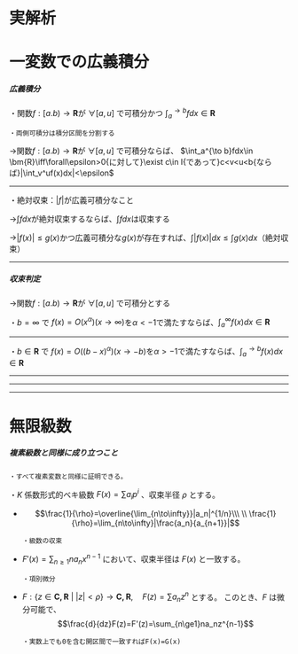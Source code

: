 # 実解析

# 一変数での広義積分

##### 広義積分

・関数$f:[a.b)\to\bm{R}$が $\forall[a,u]$ で可積分かつ $\int_a^{\to b}fdx\in \bm{R}$

    ・両側可積分は積分区間を分割する

→関数$f:[a.b)\to\bm{R}$が $\forall[a,u]$ で可積分ならば、
$\int_a^{\to b}fdx\in \bm{R}\iff\forall\epsilon>0{に対して}\exist c\in I{であって}c<v<u<b{ならば}|\int_v^uf(x)dx|<\epsilon$

---

・絶対収束：$|f|$が広義可積分なこと

→$\int fdx$が絶対収束するならば、$\int fdx$は収束する

→$|f(x)|\le g(x)$かつ広義可積分な$g(x)$が存在すれば、$\int|f(x)|dx\le\int g(x)dx$（絶対収束）

---

##### 収束判定

→関数$f:[a.b)\to\bm{R}$が $\forall[a,u]$ で可積分とする

・$b=\infty$ で $f(x)=O(x^{\alpha})(x\to\infty)$を$\alpha<-1$で満たすならば、$\int_a^{\infty}f(x)dx\in\bm{R}$

---

・$b\in\bm{R}$ で $f(x)=O((b-x)^{\alpha})(x\to -b)$を$\alpha>-1$で満たすならば、$\int_a^{\to b}f(x)dx\in\bm{R}$

---
---
---

# 無限級数

##### 複素級数と同様に成り立つこと

    ・すべて複素変数と同様に証明できる。

・$K$ 係数形式的ベキ級数 $F(x)=\sum a_ip^i$ 、収束半径 $\rho$ とする。

- $$\frac{1}{\rho}=\overline{\lim_{n\to\infty}}|a_n|^{1/n}\\\ \\
\frac{1}{\rho}=\lim_{n\to\infty}|\frac{a_n}{a_{n+1}}|$$

      ・級数の収束

- $F'(x)=\sum_{n\ge1}na_nx^{n-1}$ において、収束半径は $F(x)$ と一致する。

      ・項別微分

- $F:\{z\in\bm{C,R}\ |\ |z|<\rho\}\to\bm{C,R},\quad F(z)=\sum a_nz^n$ とする。
このとき、$F$ は微分可能で、
$$\frac{d}{dz}F(z)=F'(z)=\sum_{n\ge1}na_nz^{n-1}$$

      ・実数上でも0を含む開区間で一致すればF(x)=G(x)
